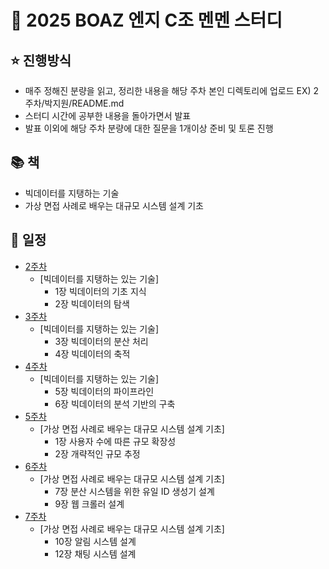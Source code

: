 # 🐘 2025 BOAZ 엔지 C조 멘멘 스터디

## ⭐️ 진행방식
- 매주 정해진 분량을 읽고, 정리한 내용을 해당 주차 본인 디렉토리에 업로드 EX) 2주차/박지원/README.md
- 스터디 시간에 공부한 내용을 돌아가면서 발표
- 발표 이외에 해당 주차 분량에 대한 질문을 1개이상 준비 및 토론 진행

## 📚 책
- 빅데이터를 지탱하는 기술
- 가상 면접 사례로 배우는 대규모 시스템 설계 기초

## 📆 일정
- [2주차](https://github.com/BOAZ-bigdata/25-2_MMStudy_Engineering_C/tree/main/2주차)
    - [빅데이터를 지탱하는 있는 기술] 
        - 1장 빅데이터의 기초 지식
        - 2장 빅데이터의 탐색
- [3주차](https://github.com/BOAZ-bigdata/25-2_MMStudy_Engineering_C/tree/main/3주차)
    - [빅데이터를 지탱하는 있는 기술] 
        - 3장 빅데이터의 분산 처리
        - 4장 빅데이터의 축적
- [4주차](https://github.com/BOAZ-bigdata/25-2_MMStudy_Engineering_C/tree/main/4주차)
    - [빅데이터를 지탱하는 있는 기술]
        - 5장 빅데이터의 파이프라인
        - 6장 빅데이터의 분석 기반의 구축
- [5주차](https://github.com/BOAZ-bigdata/25-2_MMStudy_Engineering_C/tree/main/5주차)
    - [가상 면접 사례로 배우는 대규모 시스템 설계 기초]
        - 1장 사용자 수에 따른 규모 확장성
        - 2장 개략적인 규모 추정
- [6주차](https://github.com/BOAZ-bigdata/25-2_MMStudy_Engineering_C/tree/main/6주차)
    - [가상 면접 사례로 배우는 대규모 시스템 설계 기초]
        - 7장 분산 시스템을 위한 유일 ID 생성기 설계
        - 9장 웹 크롤러 설계
- [7주차](https://github.com/BOAZ-bigdata/25-2_MMStudy_Engineering_C/tree/main/7주차)
    - [가상 면접 사례로 배우는 대규모 시스템 설계 기초]
        - 10장 알림 시스템 설계
        - 12장 채팅 시스템 설계